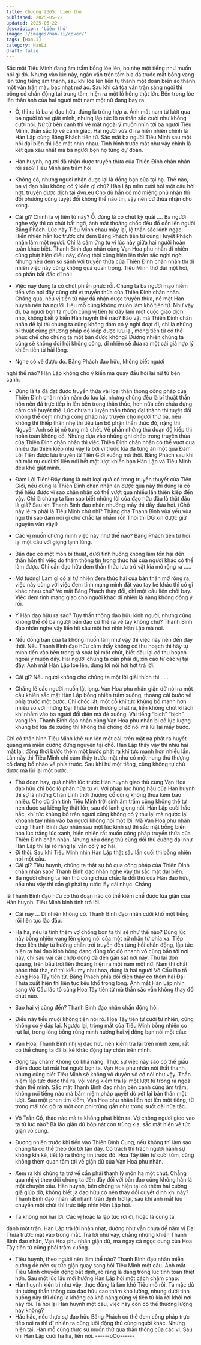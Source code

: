 ```yaml
---
title: Chương 2365: Liên thủ
published: 2025-05-22
updated: 2025-05-22
description: 'Liên thủ'
image: '/images/han-li/cover/'
tags: [HanLi]
category: HanLi
draft: false
---
```


Sắc mặt Tiêu Minh đang âm trầm bỗng lóe lên, ho nhẹ một tiếng
như muốn nói gì đó.
Nhưng vào lúc này, ngân văn trên tấm bia đá trước mặt bỗng
vang lên từng tiếng âm thanh, sau khi lóe lên liền tụ thành một
đoàn biến ảo thành một văn trận màu bạc nhạt mờ ảo.
Sau khi cả tòa văn trận sáng ngời thì bỗng có chấn động tại trung
tâm, hiện ra một lỗ hổng thật lớn.
Bên trong lóe lên thân ảnh của hai người một nam một nữ đang
bay ra.
- Ồ, thì ra là ba vị đạo hữu, đúng là trùng hợp a.
Ánh mắt nam tử lướt qua ba người tỏ vẻ giật mình, nhưng lập tức
lộ ra thần sắc cười như không cười nói.
Nữ tử bên cạnh thì vẻ mặt ngoài ý muốn nhìn tới ba người Tiêu
Minh, thần sắc lộ vẻ cảnh giác.
Hai người vừa đi ra hiển nhiên chính là Hàn Lập cùng Băng
Phách tiên tử.
Sắc mặt ba người Tiêu Minh sau một hồi đại biến thì liếc mắt nhìn
nhau. Tình hình trước mắt như vậy chính là kết quả xấu nhất mà
ba người bọn họ từng dự đoán.
- Hàn huynh, ngươi đã nhận được truyền thừa của Thiên Đỉnh
chân nhân rồi sao?
Tiêu Minh âm trầm hỏi.

- Không có, nhưng người nhận được lại là đồng bạn của tại hạ.
Thế nào, ba vị đạo hữu không có ý kiến gì chứ?
Hàn Lập mỉm cười hỏi một câu hời hợt. truyện được dịch tại
4vn.eu
Cho dù hắn có mở miệng phủ nhận thì đối phương cũng tuyệt đối
không thể nào tin, vậy nên cứ thừa nhận cho xong.
- Cái gì? Chính là vị tiên tử này? Ồ, đúng là có chút kỳ quái ….
Ba người nghe vậy thì có chút bất ngờ, ánh mắt thoáng chốc đều
đổ dồn lên người Băng Phách.
Lúc này Tiêu Minh chau mày lại, lộ thần sắc kinh ngạc. Hiển nhiên
hắn lúc trước chỉ đem Băng Phách tiên tử cùng Huyết Phách
nhận làm một người. Chỉ là cảm ứng tu vi lúc này giữa hai người
hoàn toàn khác biệt.
Thanh Bình đạo nhân cùng Vạn Hoa phu nhân dĩ nhiên cũng phát
hiện điều này, đồng thời cũng hiện lên thần sắc nghi ngờ. Nhưng
nếu đem so sánh với truyền thừa của Thiên Đỉnh chân nhân thì dĩ
nhiên việc này cũng không quá quan trọng.
Tiêu Minh thở dài một hơi, có phần bất đắc dĩ nói:
- Việc này đúng là có chút phiền phức rồi. Chúng ta ba người mạo
hiểm tiến vào nơi đây cũng chỉ vì truyền thừa của Thiên Đỉnh
chân nhân. Chẳng qua, nếu vị tiên tử này đã nhận được truyền
thừa, nể mặt Hàn huynh nên ba người Tiêu mỗ cũng không muốn
làm khó tiên tử. Như vậy đi, ba người bọn ta muốn cùng vị tiên tử
đây làm một cuộc giao dịch nhỏ, không biết ý kiến Hàn huynh thế
nào? Bảo vật mà Thiên Đỉnh chân nhân để lại thì chúng ta cũng
không dám có ý nghĩ đoạt đi, chỉ là những bí thuật cùng phương
pháp độ kiếp được lưu lại, mong tiên tử có thể phục chế cho
chúng ta một bản được không? Đương nhiên chúng ta cũng sẽ
không đòi hỏi không công, dĩ nhiên sẽ đưa ra một cái giá hợp lý
khiến tiên tử hài lòng.
- Nghe có vẻ được đó. Băng Phách đạo hữu, không biết ngươi

nghĩ thế nào?
Hàn Lập không cho ý kiến mà quay đầu hỏi lại nữ tử bên cạnh.
- Đúng là ta đã đạt được truyền thừa vài loại thần thong công
pháp của Thiên Đỉnh chân nhân năm đó lưu lại, nhưng chúng đều
là bí thuật thần hồn nên đã trực tiếp in lên bên trong thần thức,
hơn nữa còn chứa đựng cấm chế huyết thệ. Lúc chưa tu luyện
thần thông đại thành thì tuyệt đối không thể đem những công
pháp này truyền cho người thứ ba, nếu không thì thiếp thân nhẹ
thì tiêu tan bộ phận thần thức đó, nặng thì Nguyên Anh sẽ bị nổ
tung mà chết. Về phần những thủ đoạn độ kiếp thì hoàn toàn
không có. Nhưng dựa vào những ghi chép trong truyền thừa của
Thiên Đỉnh chân nhân thì việc Thiên Đỉnh chân nhân có thể vượt
qua nhiều đại thiên kiếp như vậy là bởi vì trước kia đã từng ăn
một quả Đàm Lôi Tiên được lưu truyền từ Tiên Giới xuống mà
thôi.
Băng Phách sau khi nở một nụ cười thì liền nói hết một lượt khiến
bọn Hàn Lập và Tiêu Minh đều khẽ giật mình.
- Đàm Lôi Tiên! Đây đúng là một loại quả có trong truyền thuyết
của Tiên Giới, nếu đúng là Thiên Đỉnh chân nhân ăn được quả
này thì đúng là có thể hiểu được vì sao chân nhân có thể vượt
qua nhiều lần thiên kiếp đến vậy. Chỉ là chúng ta làm sao biết
những lời của đạo hữu đâu là thật đâu là giả?
Sau khi Thanh Bình đạo nhân nhướng mày thì dây dưa hỏi. (Chỗ
này lẽ ra phải là Tiêu Minh chứ nhỉ? Thằng cha Thanh Bình vừa
yếu vừa ngu thì sao dám nói gì chứ chắc lại nhầm rồi! Thôi thì DG
xin được giữ nguyên văn vậy!)
- Các vị muốn chứng minh việc này như thế nào?
Băng Phách tiên tử hỏi lại một câu với giọng lạnh lùng.
- Bần đạo có một môn bí thuật, dưới tình huống không làm tổn hại
đến thần hồn thì việc do thám thông tin trong thức hải của người
khác có thể làm được. Chỉ cần đạo hữu đem thần thức lưu trữ vật
kia mở rộng ra …..

- Mơ tưởng! Làm gì có ai tự nhiên đem thức hải của bản thân mở
rộng ra, việc này cùng với việc đem tính mạng mình đặt vào tay
kẻ khác thì có gì khác nhau chứ?
Vẻ mặt Băng Phách thay đổi, chỉ một câu liền chối bay.
Việc đem tính mạng giao cho người khác dĩ nhiên là nàng không
đồng ý rồi.
- Ý Hàn đạo hữu ra sao? Tuy thần thông đạo hữu kinh người,
nhưng cũng không thể để ba người bần đạo cứ thế ra về tay
không chứ?
Thanh Bình đạo nhân nghe vậy liền hít sâu một hơi nhìn Hàn Lập
mà nói.
- Nếu đồng bạn của ta không muốn làm như vậy thì việc này nên
đến đây thôi. Nếu Thanh Bình đạo hữu cảm thấy không có thu
hoạch thì hãy tự mình tiến vào bên trong rà soát lại một chút, biết
đâu lại có thu hoạch ngoài ý muốn đấy. Hai người chúng ta cần
phải đi, xin cáo từ các vị tại đây.
Ánh mắt Hàn Lập lóe lên, dùng lời nói hời hợt trả lời.
- Cái gì? Nếu ngươi không cho chúng ta một lời giải thích thì …..
- Chẳng lẽ các người muốn lật lọng.
Vạn Hoa phu nhân giận dữ nói ra một câu khiến sắc mặt Hàn Lập
bỗng nhiên trầm xuống, thoáng cái bước về phía trước một bước.
Chỉ chốc lát, một cỗ khí tức khủng bố mạnh hơn nhiều so với
những Đại Thừa bình thường phát ra, liền không chút khách khí
nhằm vào ba người đối diện mà đè xuống.
Vài tiếng “bịch” “bịch” vang lên, Thanh Bình đạo nhân cùng Vạn
Hoa phu nhân bị cỗ lực lượng khủng bố kia đè xuống thì không
thể chống đỡ nổi mà lùi lại mấy bước.

Chỉ có thân hình Tiêu Minh khẽ run lên một cái, trên mặt nạ phát
ra huyết quang mà miễn cưỡng đứng nguyên tại chỗ.
Hàn Lập thấy vậy thì nhíu hai mắt lại, đồng thời bước thêm một
bước phát ra khí tức mạnh hơn nhiều lần.
Lần này thì Tiêu Minh chỉ cảm thấy trước mặt như có một hung
thú thượng cổ đang bổ nhào về phía trước. Sau khi hừ một tiếng,
cũng không tự chủ được mà lùi lại một bước.
- Thủ đoạn hay, quả nhiên lúc trước Hàn huynh giao thủ cùng Vạn
Hoa đạo hữu chỉ bộc lộ phân nửa tu vi. Với pháp lực hùng hậu
của Hàn huynh thì sợ là những Chân Linh thời thượng cổ cũng
không thua kém bao nhiêu.
Cho dù tính tình Tiêu Minh trời sinh âm trầm cũng không thể tự
nén được sự kiêng kỵ thật lớn, sau đó lạnh giọng nói.
Hàn Lập cười hắc hắc, khí tức khủng bố trên người cũng không
có ý thu lại mà ngược lại khoanh tay nhìn vào ba người không nói
một lời.
Mà Vạn Hoa phu nhân cùng Thanh Bình đạo nhân sau một lúc
kinh sợ thì sắc mặt bỗng biến hóa lúc trắng lúc xanh, hiển nhiên
rất muốn công pháp truyền thừa của Thiên Đỉnh chân nhân.
Nhưng nếu động thủ cùng đối thủ cường đại như Hàn Lập thì lại
rõ ràng lại vẫn có ý sợ hãi.
- Đi thôi.
Sau khi Tiêu Minh nhìn Hàn Lập thật sâu lần cuối thì bỗng nhiên
nói một câu.
- Cái gì? Tiêu huynh, chúng ta thật sự bỏ qua công pháp của
Thiên Đỉnh chân nhân sao?
Thanh Bình đạo nhân nghe vậy thì sắc mặt đại biến.
- Ba người chúng ta liên thủ cũng chưa chắc là đối thủ của Hàn
đạo hữu, nếu như vậy thì cần gì phải tự rước lấy cái nhục. Chẳng

lẽ Thanh Bình đạo hữu có thủ đoạn nào có thể kiềm chế được lửa
giận của Hàn huynh.
Tiêu Minh bình tĩnh trả lời.
- Cái này … Dĩ nhiên không có.
Thanh Bình đạo nhân cười khổ một tiếng rồi liên tục lắc đầu.
- Ha ha, nếu là tính thêm vợ chồng bọn ta thì sẽ như thế nào?
Đúng lúc này bỗng nhiên vang lên giọng nói của một nữ nhân từ
phía xa. Tiếp theo liền thấy từ hướng chân trời truyền đến từng
hồi chấn động, lập tức hiện ra hai đạo kinh hồng đang dùng tốc
độ nhanh vô cùng bắn tới nơi này, chỉ sau vài cái chớp động đã
đến gần sát nơi này.
Thu lại độn quang, trên bầu trời liền thoáng hiện ra một nam một
nữ.
Nam thì chất phác thật thà, nữ thì kiều mỵ như hoa, đúng là hai
người Vô Cấu lão tổ cùng Hoa Tây tiên tử.
Băng Phách phía đối diện thấy có thêm hai Đại Thừa xuất hiện thì
liên tục kêu khổ trong lòng.
Ánh mắt Hàn Lập nhìn sang Vô Cấu lão tổ cùng Hoa Tây tiên tử
mà thần sắc vẫn không thay đổi chút nào.
- Sao hai vị cũng đến?
Thanh Bình đạo nhân chấn động hỏi.
- Điều này tiểu muội không tiện nói rõ.
Hoa Tây tiên tử cười tự nhiên, cũng không có ý đáp lại.
Ngược lại, tròng mắt của Tiêu Minh bỗng nhiên co rụt lại, trong
lòng bỗng rùng mình hướng hai vị đồng bạn nói một câu:

- Vạn Hoa, Thanh Bình nhị vị đạo hữu nên kiểm tra lại trên mình
xem, rất có thể chúng ta đã bị kẻ khác động tay chân trên mình.
- Động tay chân? Không có khả năng. Thực sự việc này sao có
thể giấu diếm được tai mắt hai người bọn ta.
Vạn Hoa phu nhân nói thất thanh, nhưng cũng biết Tiêu Minh sẽ
không vô duyên vô cớ nói như vậy. Thần niệm lập tức được thả
ra, vội vàng kiểm tra lại một lượt từ trong ra ngoài thân thể mình.
Sắc mặt Thanh Bình đạo nhân bên cạnh cũng âm trầm, không nói
tiếng nào mà bấm niệm pháp quyết dò xét lại bản thân một lượt.
Sau một phen tìm kiếm, Vạn Hoa phu nhân liền hét lên một tiếng,
từ trong mái tóc gỡ ra một con phi trùng gần như trong suốt dài
nửa tấc.
- Vô Trần Cổ, thảo nào mà ta không phát hiện ra. Vợ chồng ngươi
gieo vào ta từ lúc nào?
Bà lão giận dữ bóp nát con trùng kia, sắc mặt hiện vẻ tức giận vô
cùng.
- Đương nhiên trước khi tiến vào Thiên Đình Cung, nếu không thì
làm sao chúng ta có thể theo dõi tới tận đây. Có trách thì trách
ngươi hành sự không kín kẽ, tiết lộ ra thông tin trước đó.
Hoa Tây tiên tử cười tủm, cũng không thèm quan tâm tới vẻ giận
dữ của Vạn Hoa phu nhân.
- Xem ra khi chúng ta trở về cần phải thanh lý môn hạ một chút.
Chẳng qua nhị vị theo dõi chúng ta đến đây đối với bần đạo cũng
không hẳn là một chuyện xấu. Hàn huynh, bên chúng ta hiện tại
có thêm hai cường giả giúp đỡ, không biết là đạo hữu có nên thay
đổi quyết định khi nãy?
Thanh Bình đạo nhân rất nhanh trấn định trở lại, sau khi ánh mắt
lưu chuyển một chút thì trực tiếp nhìn Hàn Lập hỏi.
- Ta không nói hai lời. Các vị hoặc là lập tức rời đi, hoặc là cùng ta

đánh một trận.
Hàn Lập trả lời nhàn nhạt, dường như vẫn chưa để năm vị Đại
Thừa trước mặt vào trong mắt.
Trả lời như vậy, chẳng những khiến Thanh Bình đạo nhân, Vạn
Hoa phu nhân giận dữ, mà ngay cả ngọc dung của Hoa Tây tiên
tử cũng phải trầm xuống.
- Tiêu huynh, theo ngươi nên làm thế nào?
Thanh Bình đạo nhân miễn cưỡng đè nén sự tức giận quay sang
hỏi Tiêu Minh một câu.
Ánh mắt Tiêu Minh chuyển động bất định, rõ ràng là đang trong
lúc tính toán thiệt hơn. Sau một lúc lâu mới hướng Hàn Lập hỏi
một cách chậm chạp:
- Hàn huynh kiên trì như vậy, thực đúng là làm khó Tiêu mỗ rồi. Ta
mặc dù tin tưởng thần thông của đạo hữu cao thâm khó lường,
nhưng dưới tình huống này thì đúng là không có khả năng cùng vị
tiên tử kia rời khỏi nơi này rồi. Ta hỏi lại Hàn huynh một câu, việc
này còn có thể thương lượng hay không?
- Hắc hắc, nếu thực sự đạo hữu Băng Phách có thể đem công
pháp trực tiếp nói ra thì dĩ nhiên ta cũng lười động thủ cùng người
khác. Nhưng hiện tại, Hàn mỗ cũng thực sự muốn thử qua thần
thông của các vị.
Sau khi Hàn Lập cười ha hả, liền nói.
------oOo------
